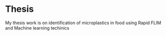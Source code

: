 # Thesis
My thesis work is on identification of microplastics in food using Rapid FLIM and Machine learning techinics 
